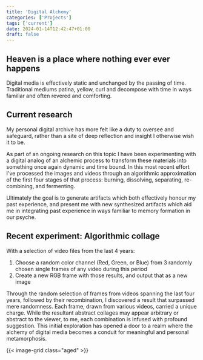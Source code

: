```yaml
---
title: 'Digital Alchemy'
categories: ['Projects']
tags: ['current']
date: 2024-01-14T12:42:47+01:00
draft: false
---
```


## Heaven is a place where nothing ever ever happens

Digital media is effectively static and unchanged by the passing of time. Traditional mediums patina, yellow, curl and decompose with time in ways familiar and often revered and comforting. 

## Current research

My personal digital archive has more felt like a duty to oversee and safeguard, rather than a site of deep reflection and insight I otherwise wish it to be. 

As part of an ongoing research on this topic I have been experimenting with a digital analog of an alchemic process to transform these materials into something once again dynamic and time bound. In this most recent effort I've processed the images and videos through an algorithmic approximation of the first four stages of that process: burning, dissolving, separating, re-combining, and fermenting.

Ultimately the goal is to generate artifacts which both effectively honour my past experience, and present me with new synthesized artifacts which aid me in integrating past experience in ways familiar to memory formation in our psyche.

## Recent experiment: Algorithmic collage

With a selection of video files from the last 4 years:

1. Choose a random color channel (Red, Green, or Blue) from 3 randomly chosen single frames of any video during this period
2. Create a new RGB frame with those results, and output that as a new image

Through the random selection of frames from videos spanning the last four years, followed by their recombination, I discovered a result that surpassed mere randomness. Each frame, drawn from various videos, carried a unique charge. While the resultant abstract collages may appear arbitrary or abstract to the viewer, to me, each combination is infused with profound suggestion. This initial exploration has opened a door to a realm where the alchemy of digital media becomes a conduit for meaningful and personal metamorphosis.

{{< image-grid class="aged" >}}
